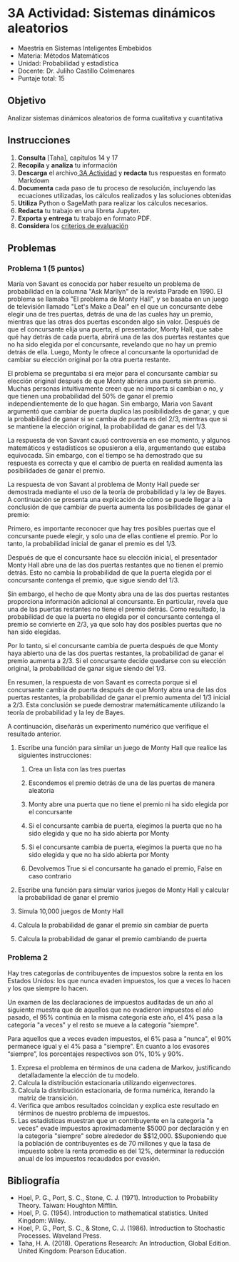 # 3A Actividad: Sistemas dinámicos aleatorios

- Maestría en Sistemas Inteligentes Embebidos
- Materia: Métodos Matemáticos
- Unidad: Probabilidad y estadística
- Docente: Dr. Juliho Castillo Colmenares
- Puntaje total: 15

## Objetivo

Analizar sistemas dinámicos aleatorios de forma cualitativa y cuantitativa

## Instrucciones 

1. **Consulta** [Taha], capítulos 14 y 17
2. **Recopila** y **analiza** tu información
3. **Descarga** el archivo[ 3A Actividad](https://github.com/julihocc/msie-metodos-matematicos-actividades/tree/main/u3-actividad) y  **redacta** tus respuestas en formato Markdown
4. **Documenta** cada paso de tu proceso de resolución, incluyendo las ecuaciones utilizadas, los cálculos realizados y las soluciones obtenidas
5. **Utiliza** Python o SageMath para realizar los cálculos necesarios. 
6. **Redacta** tu trabajo en una libreta Jupyter.
7. **Exporta y entrega** tu trabajo en formato PDF.
8. **Considera** los [criterios de evaluación](https://github.com/julihocc/msie-metodos-matematicos-actividades/tree/main/u3-actividad)

## Problemas

### Problema 1 (5 puntos)

María von Savant es conocida por haber resuelto un problema de probabilidad en la columna "Ask Marilyn" de la revista Parade en 1990. El problema se llamaba "El problema de Monty Hall", y se basaba en un juego de televisión llamado "Let's Make a Deal" en el que un concursante debe elegir una de tres puertas, detrás de una de las cuales hay un premio, mientras que las otras dos puertas esconden algo sin valor. Después de que el concursante elija una puerta, el presentador, Monty Hall, que sabe qué hay detrás de cada puerta, abrirá una de las dos puertas restantes que no ha sido elegida por el concursante, revelando que no hay un premio detrás de ella. Luego, Monty le ofrece al concursante la oportunidad de cambiar su elección original por la otra puerta restante.

El problema se preguntaba si era mejor para el concursante cambiar su elección original después de que Monty abriera una puerta sin premio. Muchas personas intuitivamente creen que no importa si cambian o no, y que tienen una probabilidad del 50% de ganar el premio independientemente de lo que hagan. Sin embargo, Maria von Savant argumentó que cambiar de puerta duplica las posibilidades de ganar, y que la probabilidad de ganar si se cambia de puerta es del 2/3, mientras que si se mantiene la elección original, la probabilidad de ganar es del 1/3.

La respuesta de von Savant causó controversia en ese momento, y algunos matemáticos y estadísticos se opusieron a ella, argumentando que estaba equivocada. Sin embargo, con el tiempo se ha demostrado que su respuesta es correcta y que el cambio de puerta en realidad aumenta las posibilidades de ganar el premio.

La respuesta de von Savant al problema de Monty Hall puede ser demostrada mediante el uso de la teoría de probabilidad y la ley de Bayes. A continuación se presenta una explicación de cómo se puede llegar a la conclusión de que cambiar de puerta aumenta las posibilidades de ganar el premio:

Primero, es importante reconocer que hay tres posibles puertas que el concursante puede elegir, y solo una de ellas contiene el premio. Por lo tanto, la probabilidad inicial de ganar el premio es del 1/3.

Después de que el concursante hace su elección inicial, el presentador Monty Hall abre una de las dos puertas restantes que no tienen el premio detrás. Esto no cambia la probabilidad de que la puerta elegida por el concursante contenga el premio, que sigue siendo del 1/3.

Sin embargo, el hecho de que Monty abra una de las dos puertas restantes proporciona información adicional al concursante. En particular, revela que una de las puertas restantes no tiene el premio detrás. Como resultado, la probabilidad de que la puerta no elegida por el concursante contenga el premio se convierte en 2/3, ya que solo hay dos posibles puertas que no han sido elegidas.

Por lo tanto, si el concursante cambia de puerta después de que Monty haya abierto una de las dos puertas restantes, la probabilidad de ganar el premio aumenta a 2/3. Si el concursante decide quedarse con su elección original, la probabilidad de ganar sigue siendo del 1/3.

En resumen, la respuesta de von Savant es correcta porque si el concursante cambia de puerta después de que Monty abra una de las dos puertas restantes, la probabilidad de ganar el premio aumenta del 1/3 inicial a 2/3. Esta conclusión se puede demostrar matemáticamente utilizando la teoría de probabilidad y la ley de Bayes.

A continuación, diseñarás un experimento numérico que verifique el resultado anterior. 

1. Escribe una función para similar un juego de Monty Hall que realice las siguientes instrucciones:

   1.   Crea un lista con las tres puertas

   1.   Escondemos el premio detrás de una de las puertas de manera aleatoria    

   1.   Monty abre una puerta que no tiene el premio ni ha sido elegida por el concursante

   1.   Si el concursante cambia de puerta, elegimos la puerta que no ha sido elegida y que no ha sido abierta por Monty

   1.   Si el concursante cambia de puerta, elegimos la puerta que no ha sido elegida y que no ha sido abierta por Monty 

   1.   Devolvemos True si el concursante ha ganado el premio, False en caso contrario 


1.   Escribe una función para simular varios juegos de Monty Hall y calcular la probabilidad de ganar el premio
2.   Simula 10,000 juegos de Monty Hall
3.   Calcula la probabilidad de ganar el premio sin cambiar de puerta
4.   Calcula la probabilidad de ganar el premio cambiando de puerta

### Problema 2

Hay tres categorías de contribuyentes de impuestos sobre la renta en los Estados Unidos: los que nunca evaden impuestos, los que a veces lo hacen y los que siempre lo hacen.

Un examen de las declaraciones de impuestos auditadas de un año al siguiente muestra que de aquellos que no evadieron impuestos el año pasado, el 95% continúa en la misma categoría este año, el 4% pasa a la categoría "a veces" y el resto se mueve a la categoría "siempre".

Para aquellos que a veces evaden impuestos, el 6% pasa a "nunca", el 90% permanece igual y el 4% pasa a "siempre". En cuanto a los evasores “siempre”, los porcentajes respectivos son 0%, 10% y 90%.

1. Expresa el problema en términos de una cadena de Markov, justificando detalladamente la elección de tu modelo. 
2. Calcula la distribución estacionaria utilizando eigenvectores. 
3. Calcula la distribución estacionaria, de forma numérica, iterando la matriz de transición.
4. Verifica que ambos resultados coincidan y explica este resultado en términos de nuestro problema de impuestos.
5. Las estadísticas muestran que un contribuyente en la categoría "a veces" evade impuestos aproximadamente $\$5000$ por declaración y en la categoría "siempre" sobre alrededor de $\$12,000. $Suponiendo que la población de contribuyentes es de 70 millones y que la tasa de impuesto sobre la renta promedio es del 12%, determinar la reducción anual de los impuestos recaudados por evasión.

## Bibliografía

- Hoel, P. G., Port, S. C., Stone, C. J. (1971). Introduction to Probability Theory. Taiwan: Houghton Mifflin.
- Hoel, P. G. (1954). Introduction to mathematical statistics. United Kingdom: Wiley.
- Hoel, P. G., Port, S. C., & Stone, C. J. (1986). Introduction to Stochastic Processes. Waveland Press.
- Taha, H. A. (2018). Operations Research: An Introduction, Global Edition. United Kingdom: Pearson Education.